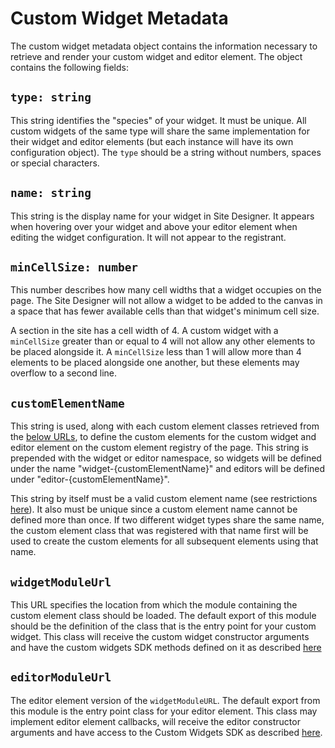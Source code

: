 # Custom Widget Metadata

The custom widget metadata object contains the information necessary to retrieve and render your custom widget and editor element. The object contains the following fields:

## `type: string`

This string identifies the "species" of your widget. It must be unique. All custom widgets of the same type will share the same implementation for their widget and editor elements (but each instance will have its own configuration object).
The `type` should be a string without numbers, spaces or special characters.

## `name: string`

This string is the display name for your widget in Site Designer. It appears when hovering over your widget and above your editor element when editing the widget configuration. It will not appear to the registrant.

## `minCellSize: number`

This number describes how many cell widths that a widget occupies on the page. The Site Designer will not allow a widget to be added to the canvas in a space that has fewer available cells than that widget's minimum cell size.

A section in the site has a cell width of 4. A custom widget with a `minCellSize` greater than or equal to 4 will not allow any other elements to be placed alongside it. A `minCellSize` less than 1 will allow more than 4 elements to be placed alongside one another, but these elements may overflow to a second line.

## `customElementName`

This string is used, along with each custom element classes retrieved from the [below URLs](#widgetmoduleurl), to define the custom elements for the custom widget and editor element on the custom element registry of the page. This string is prepended with the widget or editor namespace, so widgets will be defined under the name "widget-{customElementName}" and editors will be defined under "editor-{customElementName}".

This string by itself must be a valid custom element name (see restrictions [here](https://html.spec.whatwg.org/#valid-custom-element-name)). It also must be unique since a custom element name cannot be defined more than once. If two different widget types share the same name, the custom element class that was registered with that name first will be used to create the custom elements for all subsequent elements using that name.

## `widgetModuleUrl`

This URL specifies the location from which the module containing the custom element class should be loaded. The default export of this module should be the definition of the class that is the entry point for your custom widget. This class will receive the custom widget constructor arguments and have the custom widgets SDK methods defined on it as described [here](./CustomWidget.md)

## `editorModuleUrl`

The editor element version of the `widgetModuleURL`. The default export from this module is the entry point class for your editor element. This class may implement editor element callbacks, will receive the editor constructor arguments and have access to the Custom Widgets SDK as described [here](./CustomWidgetEditor.md).
